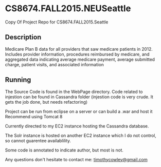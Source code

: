 # CS8674.FALL2015.NEUSeattle
Copy Of Project Repo for CS8674.FALL2015.Seattle

## Description
Medicare Plan B data for all providers that saw medicare patients in 2012. Includes provider information,
procedures reimbursed by medicare, and aggregated data indicating average medicare payment, average
submitted charge, patient visits, and associated information

## Running
The Source Code is found in the WebPage directory. 
Code related to injestion can be found in Cassandra folder
(injestion code is very crude. It gets the job done, but needs refactoring) 

Project can be run from eclipse on a server or can build a .war and host it
   Recommend using Tomcat 8

Currently directed to my EC2 instance hosting the Cassandra database.

The Solr instance is hosted on another EC2 instance which I do not control, 
so cannot guarentee availablility.

Some code is annotated to indicate author, but most is not. 

Any questions don't hesitate to contact me: timothycowley@gmail.com





